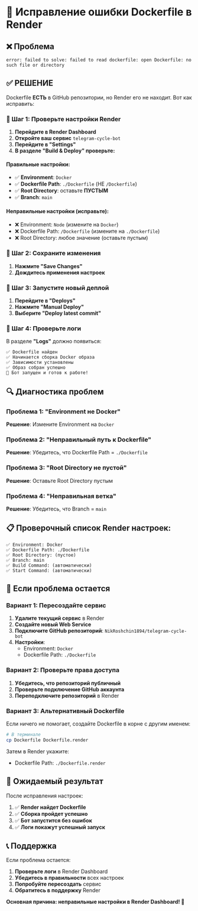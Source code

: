 # 🔧 Исправление ошибки Dockerfile в Render

## ❌ Проблема
```
error: failed to solve: failed to read dockerfile: open Dockerfile: no such file or directory
```

## ✅ РЕШЕНИЕ

Dockerfile **ЕСТЬ** в GitHub репозитории, но Render его не находит. Вот как исправить:

### 🎯 **Шаг 1: Проверьте настройки Render**

1. **Перейдите в Render Dashboard**
2. **Откройте ваш сервис** `telegram-cycle-bot`
3. **Перейдите в "Settings"**
4. **В разделе "Build & Deploy" проверьте:**

#### **Правильные настройки:**
- ✅ **Environment**: `Docker`
- ✅ **Dockerfile Path**: `./Dockerfile` (НЕ `/Dockerfile`)
- ✅ **Root Directory**: оставьте **ПУСТЫМ**
- ✅ **Branch**: `main`

#### **Неправильные настройки (исправьте):**
- ❌ Environment: `Node` (измените на `Docker`)
- ❌ Dockerfile Path: `/Dockerfile` (измените на `./Dockerfile`)
- ❌ Root Directory: любое значение (оставьте пустым)

### 🎯 **Шаг 2: Сохраните изменения**

1. **Нажмите "Save Changes"**
2. **Дождитесь применения настроек**

### 🎯 **Шаг 3: Запустите новый деплой**

1. **Перейдите в "Deploys"**
2. **Нажмите "Manual Deploy"**
3. **Выберите "Deploy latest commit"**

### 🎯 **Шаг 4: Проверьте логи**

В разделе **"Logs"** должно появиться:

```
✅ Dockerfile найден
✅ Начинается сборка Docker образа
✅ Зависимости установлены
✅ Образ собран успешно
🤖 Бот запущен и готов к работе!
```

## 🔍 **Диагностика проблем**

### **Проблема 1: "Environment не Docker"**
**Решение**: Измените Environment на `Docker`

### **Проблема 2: "Неправильный путь к Dockerfile"**
**Решение**: Убедитесь, что Dockerfile Path = `./Dockerfile`

### **Проблема 3: "Root Directory не пустой"**
**Решение**: Оставьте Root Directory пустым

### **Проблема 4: "Неправильная ветка"**
**Решение**: Убедитесь, что Branch = `main`

## 📋 **Проверочный список Render настроек:**

```
✅ Environment: Docker
✅ Dockerfile Path: ./Dockerfile
✅ Root Directory: (пустое)
✅ Branch: main
✅ Build Command: (автоматически)
✅ Start Command: (автоматически)
```

## 🚨 **Если проблема остается**

### **Вариант 1: Пересоздайте сервис**

1. **Удалите текущий сервис** в Render
2. **Создайте новый Web Service**
3. **Подключите GitHub репозиторий**: `NikRoshchin1894/telegram-cycle-bot`
4. **Настройки**:
   - Environment: `Docker`
   - Dockerfile Path: `./Dockerfile`

### **Вариант 2: Проверьте права доступа**

1. **Убедитесь, что репозиторий публичный**
2. **Проверьте подключение GitHub аккаунта**
3. **Переподключите репозиторий** в Render

### **Вариант 3: Альтернативный Dockerfile**

Если ничего не помогает, создайте Dockerfile в корне с другим именем:

```bash
# В терминале
cp Dockerfile Dockerfile.render
```

Затем в Render укажите:
- Dockerfile Path: `./Dockerfile.render`

## 🎉 **Ожидаемый результат**

После исправления настроек:

1. ✅ **Render найдет Dockerfile**
2. ✅ **Сборка пройдет успешно**
3. ✅ **Бот запустится без ошибок**
4. ✅ **Логи покажут успешный запуск**

## 📞 **Поддержка**

Если проблема остается:
1. **Проверьте логи** в Render Dashboard
2. **Убедитесь в правильности** всех настроек
3. **Попробуйте пересоздать** сервис
4. **Обратитесь в поддержку** Render

**Основная причина: неправильные настройки в Render Dashboard! 🔧**
